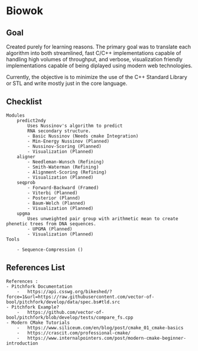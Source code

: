 # Biowok

## Goal
Created purely for learning reasons. The primary goal was to translate each algorithm into both streamlined, fast C/C++ implementations capable of handling high volumes of throughput, and verbose, visualization friendly implementations capable of being diplayed using
modern web technologies. 

Currently, the objective is to minimize the use of the C++ Standard Library or STL and write mostly just in the core language.

## Checklist
    Modules
        predict2ndy 
            Uses Nussinov's algorithm to predict
            RNA secondary structure.
            - Basic Nussinov (Needs cmake Integration)
            - Min-Energy Nussinov (Planned)
            - Nussinov-Scoring (Planned)
            - Visualization (Planned)
        aligner
            - Needleman-Wunsch (Refining)
            - Smith-Waterman (Refining)
            - Alignment-Scoring (Refining)
            - Visualization (Planned)
        seqprob
            - Forward-Backward (Framed)
            - Viterbi (Planned)
            - Posterior (Plannd)
            - Baum-Welch (Planned)
            - Visualization (Planned)
        upgma
            Uses unweighted pair group with arithmetic mean to create phenetic trees from DNA sequences. 
            - UPGMA (Planned)
            - Visualization (Planned)
    Tools

        - Sequence-Compression ()


## References List
    References :
    - Pitchfork Documentation  
        -   https://api.csswg.org/bikeshed/?force=1&url=https://raw.githubusercontent.com/vector-of-bool/pitchfork/develop/data/spec.bs#tld.src
    - Pitchfork Example?       
        -   https://github.com/vector-of-bool/pitchfork/blob/develop/tests/compare_fs.cpp
    - Modern CMake Tutorials   
        -   https://www.siliceum.com/en/blog/post/cmake_01_cmake-basics
        -   https://crascit.com/professional-cmake/
        -   https://www.internalpointers.com/post/modern-cmake-beginner-introduction
